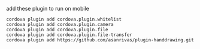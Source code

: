 add these plugin to run on mobile
```````
cordova plugin add cordova.plugin.whitelist
cordova plugin add cordova.plugin.camera
cordova plugin add cordova.plugin.file
cordova plugin add cordova.plugin.file-transfer
cordova plugin add https://github.com/asanrivas/plugin-handdrawing.git
```````
